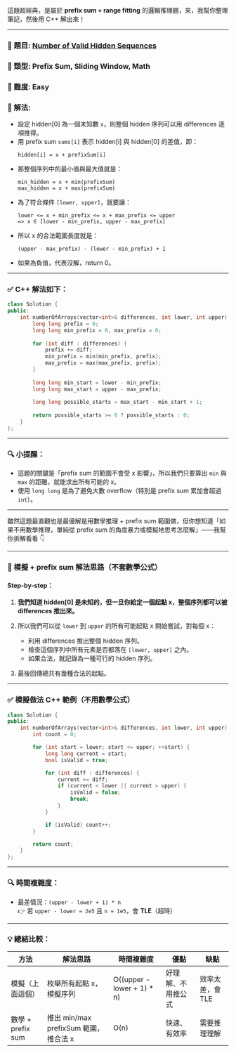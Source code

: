 這題超經典，是屬於 **prefix sum + range fitting** 的邏輯推理題，來，我幫你整理筆記，然後用 C++ 解出來！

---

### 📘 題目: [Number of Valid Hidden Sequences](https://leetcode.com/problems/number-of-valid-words-for-each-puzzle/)  
### 📂 類型: Prefix Sum, Sliding Window, Math  
### 🧠 難度: Easy  
### 🧩 解法:
- 設定 hidden[0] 為一個未知數 `x`，則整個 hidden 序列可以用 differences 逐項推得。
- 用 prefix sum `sums[i]` 表示 hidden[i] 與 hidden[0] 的差值，即：
  ```
  hidden[i] = x + prefixSum[i]
  ```
- 那整個序列中的最小值與最大值就是：
  ```
  min_hidden = x + min(prefixSum)
  max_hidden = x + max(prefixSum)
  ```
- 為了符合條件 `[lower, upper]`，就要讓：
  ```
  lower <= x + min_prefix <= x + max_prefix <= upper
  => x ∈ [lower - min_prefix, upper - max_prefix]
  ```
- 所以 x 的合法範圍長度就是：
  ```
  (upper - max_prefix) - (lower - min_prefix) + 1
  ```
- 如果為負值，代表沒解，return 0。

---

### ✅ C++ 解法如下：

```cpp
class Solution {
public:
    int numberOfArrays(vector<int>& differences, int lower, int upper) {
        long long prefix = 0;
        long long min_prefix = 0, max_prefix = 0;
        
        for (int diff : differences) {
            prefix += diff;
            min_prefix = min(min_prefix, prefix);
            max_prefix = max(max_prefix, prefix);
        }
        
        long long min_start = lower - min_prefix;
        long long max_start = upper - max_prefix;
        
        long long possible_starts = max_start - min_start + 1;
        
        return possible_starts >= 0 ? possible_starts : 0;
    }
};
```

---

### 🔍 小提醒：
- 這題的關鍵是「prefix sum 的範圍不會受 x 影響」，所以我們只要算出 `min` 與 `max` 的距離，就能求出所有可能的 x。
- 使用 `long long` 是為了避免大數 overflow（特別是 prefix sum 累加會超過 `int`）。

---

雖然這題最直觀也是最優解是用數學推理 + prefix sum 範圍做，但你想知道「如果不用數學推理，單純從 prefix sum 的角度暴力或模擬地思考怎麼解」——我幫你拆解看看 👇

---

### 🧠 模擬 + prefix sum 解法思路（不套數學公式）

#### Step-by-step：

1. **我們知道 hidden[0] 是未知的，但一旦你給定一個起點 x，整個序列都可以被 differences 推出來。**

2. 所以我們可以從 `lower` 到 `upper` 的所有可能起點 x 開始嘗試，對每個 x：

   - 利用 differences 推出整個 hidden 序列。
   - 檢查這個序列中所有元素是否都落在 `[lower, upper]` 之內。
   - 如果合法，就記錄為一種可行的 hidden 序列。

3. 最後回傳總共有幾種合法的起點。

---

### ✅ 模擬做法 C++ 範例（不用數學公式）

```cpp
class Solution {
public:
    int numberOfArrays(vector<int>& differences, int lower, int upper) {
        int count = 0;

        for (int start = lower; start <= upper; ++start) {
            long long current = start;
            bool isValid = true;

            for (int diff : differences) {
                current += diff;
                if (current < lower || current > upper) {
                    isValid = false;
                    break;
                }
            }

            if (isValid) count++;
        }

        return count;
    }
};
```

---

### 🔍 時間複雜度：

- 最差情況：`(upper - lower + 1) * n`  
  👉 若 `upper - lower ≈ 2e5` 且 `n ≈ 1e5`，會 **TLE**（超時）

---

### 💡 總結比較：

| 方法 | 解法思路 | 時間複雜度 | 優點 | 缺點 |
|------|-----------|-------------|------|------|
| 模擬（上面這個） | 枚舉所有起點 x，模擬序列 | O((upper - lower + 1) * n) | 好理解、不用推公式 | 效率太差，會 TLE |
| 數學 + prefix sum | 推出 min/max prefixSum 範圍，推合法 x | O(n) | 快速、有效率 | 需要推理理解 |
